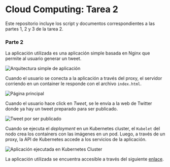 # Cloud Computing: Tarea 2

Este repositorio incluye los script y documentos correspondientes a las partes 1, 2 y 3 de la tarea 2.

### Parte 2
La aplicación utilizada es una aplicación simple basada en Nginx que permite al usuario generar un tweet.

![Arquitectura simple de aplicación](/home/mauricio/Documents/2022-1/Cloud/Tareas/Tarea_2/Cloud-Computing-Tarea-2/Diagramas/diag2.drawio.png) 

Cuando el usuario se conecta a la aplicación a través del proxy, el servidor corriendo en un container le responde con el archivo `index.html`.

![Página principal](/home/mauricio/Documents/2022-1/Cloud/Tareas/Tarea_2/Cloud-Computing-Tarea-2/Diagramas/index.png) 

Cuando el usuario hace click en *Tweet*, se le envía a la web de Twitter donde ya hay un tweet preparado para ser publicado.

![Tweet por ser publicado](/home/mauricio/Documents/2022-1/Cloud/Tareas/Tarea_2/Cloud-Computing-Tarea-2/Diagramas/tweet.png) 

Cuando se ejecuta el *deployment* en un Kubernetes cluster, el `Kubelet` del nodo crea los containers con las imágenes en un pod. Luego, a través de un proxy, la API de Kubernetes accede a los servicios de la aplicación.

![Aplicación ejecutada en Kubernetes Cluster](/home/mauricio/Documents/2022-1/Cloud/Tareas/Tarea_2/Cloud-Computing-Tarea-2/Diagramas/diag1.drawio.png) 

La aplicación utilizada se encuentra accesible a través del siguiente [enlace](https://github.com/dockersamples/linux_tweet_app).